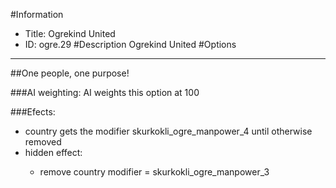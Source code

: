 #Information
 - Title: Ogrekind United
 - ID: ogre.29
#Description
Ogrekind United
#Options

___
##One people, one purpose!

###AI weighting:
AI weights this option at 100


###Efects:<ul><li>country gets the modifier skurkokli_ogre_manpower_4 until otherwise removed</li><li>hidden effect:</li><ul><li>remove country modifier = skurkokli_ogre_manpower_3</li></ul></ul>
